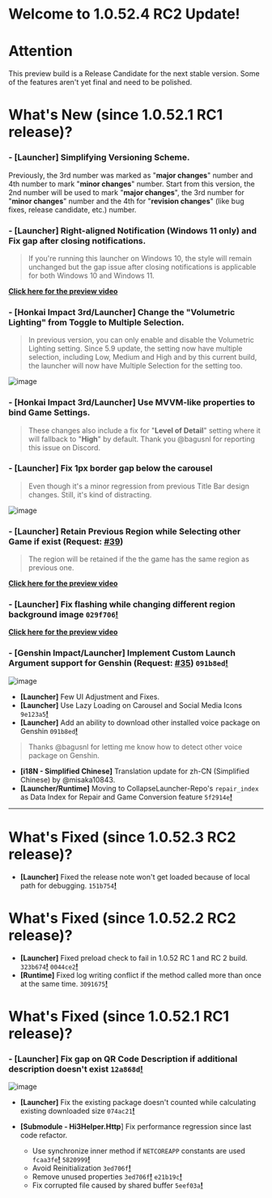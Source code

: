 # Welcome to 1.0.52.4 RC2 Update!

# Attention
This preview build is a Release Candidate for the next stable version. Some of the features aren't yet final and need to be polished.

# What's New (since 1.0.52.1 RC1 release)?

### - [Launcher] Simplifying Versioning Scheme.
Previously, the 3rd number was marked as "**major changes**" number and 4th number to mark "**minor changes**" number. Start from this version, the 2nd number will be used to mark "**major changes**", the 3rd number for "**minor changes**" number and the 4th for "**revision changes**" (like bug fixes, release candidate, etc.) number.

### - [Launcher] Right-aligned Notification (Windows 11 only) and Fix gap after closing notifications.

> If you're running this launcher on Windows 10, the style will remain unchanged but the gap issue after closing notifications is applicable for both Windows 10 and Windows 11.

[**Click here for the preview video**](https://user-images.githubusercontent.com/30566970/197380332-08193931-08d4-469d-9666-92afb9796e00.mp4)

### - [Honkai Impact 3rd/Launcher] Change the "**Volumetric Lighting**"  from Toggle to Multiple Selection.

> In previous version, you can only enable and disable the Volumetric Lighting setting.
> Since 5.9 update, the setting now have multiple selection, including Low, Medium and High and by this current build, the launcher will now have Multiple Selection for the setting too.

![image](https://user-images.githubusercontent.com/30566970/197382040-bb5cf6fb-8737-4b74-a425-59e111eb459f.png)

### - [Honkai Impact 3rd/Launcher] Use MVVM-like properties to bind Game Settings.

> These changes also include a fix for "**Level of Detail**" setting where it will fallback to "**High**" by default.
> Thank you @bagusnl for reporting this issue on Discord.


### - [Launcher] Fix 1px border gap below the carousel

> Even though it's a minor regression from previous Title Bar design changes. Still, it's kind of distracting.

![image](https://user-images.githubusercontent.com/30566970/197393782-c53b3d44-3740-44ca-a4ed-dfae64f544de.png)

### - [Launcher] Retain Previous Region while Selecting other Game if exist (Request: [**#39**](https://github.com/neon-nyan/CollapseLauncher/issues/39))

> The region will be retained if the the game has the same region as previous one.

[**Click here for the preview video**](https://user-images.githubusercontent.com/30566970/197394651-2941975a-6505-4301-8fce-c3ffe408f054.mp4)

### - [Launcher] Fix flashing while changing different region background image ``029f706``[**!**](https://github.com/neon-nyan/CollapseLauncher/commit/029f706850092f42688fcb9bec24a819614440a3)

[**Click here for the preview video**](https://user-images.githubusercontent.com/30566970/197395709-dea15d15-7d2e-4681-8dda-4dfaa2bbd4d7.mp4)

### - [Genshin Impact/Launcher] Implement Custom Launch Argument support for Genshin (Request: [**#35**](https://github.com/neon-nyan/CollapseLauncher/issues/35)) ``091b8ed``[**!**](https://github.com/neon-nyan/CollapseLauncher/commit/091b8ede4746c999b55f689d67e96dc3f03a40dd)

![image](https://user-images.githubusercontent.com/30566970/197396576-3177a8be-0f67-4dd6-ba23-6dc6abfd05ca.png)

- **[Launcher]** Few UI Adjustment and Fixes.
- **[Launcher]** Use Lazy Loading on Carousel and Social Media Icons ``9e123a5``[**!**](https://github.com/neon-nyan/CollapseLauncher/commit/9e123a5af17226af38ae8c3baa75210a8041308a)
- **[Launcher]** Add an ability to download other installed voice package on Genshin ``091b8ed``[**!**](https://github.com/neon-nyan/CollapseLauncher/commit/091b8ede4746c999b55f689d67e96dc3f03a40dd)
> Thanks @bagusnl for letting me know how to detect other voice package on Genshin.

- **[i18N - Simplified Chinese]** Translation update for zh-CN (Simplified Chinese) by @misaka10843.
- **[Launcher/Runtime]** Moving to CollapseLauncher-Repo's ``repair_index`` as Data Index for Repair and Game Conversion feature ``5f2914e``[**!**](https://github.com/neon-nyan/CollapseLauncher/commit/5f2914e313dd4aa6eae41c53839463acea307aec)

***

# What's Fixed (since 1.0.52.3 RC2 release)?
- **[Launcher]** Fixed the release note won't get loaded because of local path for debugging. ``151b754``[**!**](https://github.com/neon-nyan/CollapseLauncher/commit/151b75462e6aeaed8ab5c8d99768369477bbec89)


# What's Fixed (since 1.0.52.2 RC2 release)?
- **[Launcher]** Fixed preload check to fail in 1.0.52 RC 1 and RC 2 build. ``323b674``[**!**](https://github.com/neon-nyan/CollapseLauncher/commit/323b67468b179ed2d01211153d4858594ba6455c) ``0044ce2``[**!**](https://github.com/neon-nyan/CollapseLauncher/commit/0044ce2a88c58c22903b14317664676d9933876e)
- **[Runtime]** Fixed log writing conflict if the method called more than once at the same time. ``3091675``[**!**](https://github.com/neon-nyan/CollapseLauncher/commit/309167532c09baac632fd4e1bd140c7e4e1cee3c)


# What's Fixed (since 1.0.52.1 RC1 release)?

### - **[Launcher]** Fix gap on QR Code Description if additional description doesn't exist ``12a868d``[**!**](https://github.com/neon-nyan/CollapseLauncher/commit/12a868d7eae65051db37bd850ad6dec093fdae78)

![image](https://user-images.githubusercontent.com/30566970/197396078-17f95739-f8de-4314-8f9a-f73bb36706d9.png)

- **[Launcher]** Fix the existing package doesn't counted while calculating existing downloaded size ``074ac21``[**!**](https://github.com/neon-nyan/CollapseLauncher/commit/074ac21687e1a14336d507ba5c2e1243dd0a9778)

- **[Submodule - Hi3Helper.Http**] Fix performance regression since last code refactor.
  - Use synchronize inner method if ``NETCOREAPP`` constants are used ``fcaa3fe``[**!**](https://github.com/neon-nyan/Hi3Helper.Http/commit/fcaa3fed2c077e541a8f243fa3122744e7beb1a3) ``5820999``[**!**](https://github.com/neon-nyan/Hi3Helper.Http/commit/5820999d0f5e752f095b1f752bcbc574ef987b2c)
  - Avoid Reinitialization ``3ed706f``[**!**](https://github.com/neon-nyan/Hi3Helper.Http/commit/3ed706fae0dd5c55e38184e037272315b7042e23)
  - Remove unused properties ``3ed706f``[**!**](https://github.com/neon-nyan/Hi3Helper.Http/commit/fe5e2c4931d3903b525ef5ca9e9da9acd71d52e8) ``e21b19c``[**!**](https://github.com/neon-nyan/Hi3Helper.Http/commit/e21b19cfbda5446239bf95bbb1a4773f92e4b03c)
  - Fix corrupted file caused by shared buffer ``5eef03a``[**!**](https://github.com/neon-nyan/Hi3Helper.Http/commit/5eef03ac3e0dd81e6c4c8fbd239125e89ef58587)


